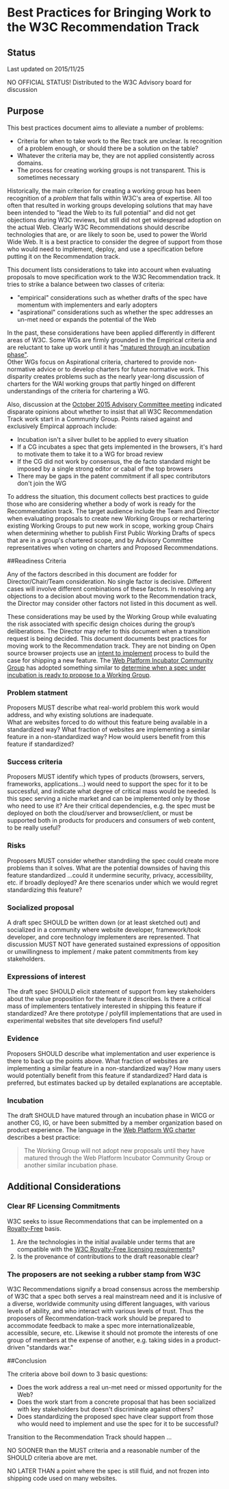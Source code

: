 # Best Practices for Bringing Work to the W3C Recommendation Track

## Status

Last updated on 2015/11/25

NO OFFICIAL STATUS! Distributed to the W3C Advisory board for discussion

## Purpose

This best practices document aims to alleviate a number of problems:
- Criteria for when to take work to the Rec track are unclear.  Is recognition of a problem enough, or should there be a solution on the table?
- Whatever the criteria may be, they are not applied consistently across domains. 
- The process for creating working groups is not transparent.  This is sometimes necessary 
 
Historically, the main criterion for creating a working group has been recognition of a *problem* that falls within W3C's area of expertise. 
All too often that resulted in working groups developing solutions that may have been intended to "lead the Web to its full potential" 
and did not get objections during W3C reviews,  but still did not get widespread adoption on the actual Web.  Clearly W3C Recommendations should describe technologies that 
are, or are likely to soon be, used to power the World Wide Web.  It is a best practice to consider the degree of support from those who would need to 
implement, deploy, and use a specification before putting it on the Recommendation track.

This document lists considerations to take into account when evaluating proposals to move specification work
to the W3C Recommendation track. It tries to strike a balance between two classes of criteria:
- "empirical" considerations such as whether drafts of the spec have momentum with implementers and early adopters
- "aspirational" considerations such as whether the spec addresses an un-met need or expands the potential of the Web

In the past, these considerations have been applied differently in different areas of W3C.  Some WGs are firmly grounded in the Empirical criteria 
and are reluctant to take up work until it has ["matured through an incubation phase"](http://w3c.github.io/charter-html/group-charter.html#deliverables).  
Other WGs focus on Aspirational criteria, chartered to provide non-normative advice or to develop charters for future normative work.  This disparity 
creates problems such as the nearly year-long discussion of charters for the WAI working groups that partly hinged on different understandings of the 
criteria for chartering a WG.  

Also, discussion at the [October 2015 Advisory Committee meeting](https://www.w3.org/2015/10/27-ac-minutes.html#item02) 
indicated disparate opinions about whether to insist that all W3C Recommendation Track work start in a Community Group. Points raised against and
exclusively Empircal approach include:
- Incubation isn't a silver bullet to be applied to every situation
- If a CG incubates a spec that gets implemented in the browsers, it's hard to motivate them to take it to a WG for broad review
- If the CG did not work by consensus, the de facto standard might be imposed by a single strong editor or cabal of the top browsers
- There may be gaps in the patent commitment if all spec contributors don't join the WG

To address the situation,  this document collects best practices to guide those who are considering whether a body of work is ready
for the Recommendation track.  The target audience include the Team and Director when evaluating proposals to create new Working Groups or rechartering
existing Working Groups to put new work in scope,   working group Chairs when determining whether to publish First Public Working Drafts of 
specs that are in a group's chartered scope, and by Advisory Committee representatives when voting on charters and Proposed Recommendations.

##Readiness Criteria


Any of the factors described in this document are fodder for Director/Chair/Team consideration. 
No single factor is decisive. Different cases will involve different combinations of these factors. In resolving any objections to
a decision about moving work to the Recommendation track, the Director may consider
other factors not listed in this document as well.

These considerations may be used by the Working Group while evaluating the risk associated with specific design choices during the group’s deliberations. The Director may refer to this document when a transition request is being decided.
This document documents best practices for moving work to the Recommendation track. They are not binding on
Open source browser projects use an [intent to implement](https://docs.google.com/document/d/1vlTlsQKThwaX0-lj_iZbVTzyqY7LioqERU8DK3u3XjI/edit#) process to build the case for shipping 
a new feature. The  [Web Platform Incubator Community Group](https://www.w3.org/community/wicg/)  has adopted 
something similar to [determine when a spec under incubation is ready to propose to a Working Group](https://wicg.github.io/admin/intent-to-migrate.html).


### Problem statment
Proposers MUST describe what real-world problem this work would address, and why existing solutions are inadequate.  
What are websites forced to do without this feature being available in a standardized way?
What fraction of websites are implementing a similar feature in a non-standardized way?
How would users benefit from this feature if standardized?
 
### Success criteria
Proposers MUST identify which types of products (browsers, servers, frameworks,  applications...) would need to support the spec for it to be 
successful, and indicate what degree of critical mass would be needed.  Is this spec serving a niche market and can be implemented only
by those who need to use it?  Are their critical dependencies, e.g. the spec must be deployed on both the cloud/server and browser/client,
or must be supported both in products for producers and consumers of web content, to be really useful?

### Risks
Proposers MUST consider whether standrdiing the spec could create more problems than it solves. 
What are the potential downsides of having this feature standardized ...could it undermine security, privacy, accessibility, etc. 
if broadly deployed? Are there scenarios under which we would regret standardizing this feature?

### Socialized proposal
A draft spec SHOULD be written down (or at least sketched out) and socialized  in a community where website
developer, framework/took developer, and core technology implementers are represented. That discussion MUST NOT 
have generated sustained expressions of opposition or  unwillingness to implement / make patent commitments
from key stakeholders.

### Expressions of interest
The draft spec SHOULD elicit statement of support from key stakeholders about the value proposition for the feature
it describes. Is there a critical mass of implementers tentatively interested in shipping this feature 
if standardized? Are there prototype / polyfill implementations that are used in experimental websites that site developers 
find useful?

### Evidence
Proposers SHOULD describe what implementation and user experience is there to back up the points above.
What fraction of websites are implementing a similar feature in a non-standardized way?
How many users would potentially benefit from this feature if standardized? 
Hard data is preferred, but estimates backed up by detailed explanations are acceptable.

### Incubation
The draft SHOULD have matured through an incubation phase  in WICG or another CG, IG, or have been submitted by a member 
organization based on product experience. The language in the
[Web Platform WG charter](http://w3c.github.io/charter-html/group-charter.html#deliverables)  
describes a best practice:
> The Working Group will not adopt new proposals until they have matured through the Web Platform Incubator Community Group or another similar incubation phase.

## Additional Considerations

### Clear RF Licensing Commitments
W3C seeks to issue Recommendations that can be implemented on a [Royalty-Free](http://www.w3.org/Consortium/Patent-Policy-20040205/#sec-Requiremenst) basis.
1. Are the technologies in the initial available under terms that are compatible with the [W3C Royalty-Free licensing requirements](http://www.w3.org/Consortium/Patent-Policy-20040205/#sec-Requirements)?
3. Is the provenance of contributions to the draft reasonable clear?  

### The proposers are not seeking a rubber stamp from W3C
W3C Recommendations signify a broad consensus across the  membership of W3C that a spec both serves a real mainstream need 
and it is inclusive of a diverse, worldwide community using different languages, with various levels of ability, and 
who interact with various levels of trust.  Thus the proposers of Recommendation-track work should be prepared to
accommodate feedback to make a spec more internationalizeable, accessible, secure, etc. Likewise it should not promote
the interests of one group of members at the expense of another, e.g. taking sides in a product-driven "standards war." 

##Conclusion

The criteria above boil down to 3 basic questions:
- Does the work address a real un-met need or missed opportunity for the Web?
- Does the work start from a concrete proposal that has been socialized with key stakeholders but doesn't discriminate against others?
- Does standardizing the proposed spec have clear support from those who would need to implement and use the spec for it to be successful?

Transition to the Recommendation Track should happen  ...

NO SOONER than the MUST criteria and a reasonable number of the SHOULD criteria above are met.

NO LATER THAN a point where the spec is still fluid, and  not frozen into shipping code used on many websites.


